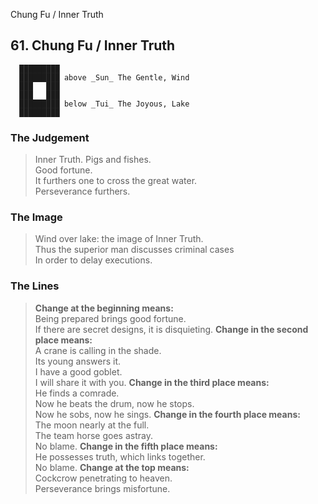 Chung Fu / Inner Truth
## 61. Chung Fu / Inner Truth
      █████████
      █████████ above _Sun_ The Gentle, Wind  
      ███   ███
      ███   ███
      █████████ below _Tui_ The Joyous, Lake  
      █████████
### The Judgement
> Inner Truth. Pigs and fishes.  
 Good fortune.  
 It furthers one to cross the great water.  
 Perseverance furthers.
### The Image
> Wind over lake: the image of Inner Truth.  
 Thus the superior man discusses criminal cases  
 In order to delay executions.
### The Lines

 > **Change at the beginning means:**  
 Being prepared brings good fortune.  
 If there are secret designs, it is disquieting.
 > **Change in the second place means:**  
 A crane is calling in the shade.  
 Its young answers it.  
 I have a good goblet.  
 I will share it with you.
 > **Change in the third place means:**  
 He finds a comrade.  
 Now he beats the drum, now he stops.  
 Now he sobs, now he sings.
 > **Change in the fourth place means:**  
 The moon nearly at the full.  
 The team horse goes astray.  
 No blame.
 > **Change in the fifth place means:**  
 He possesses truth, which links together.  
 No blame.
 > **Change at the top means:**  
 Cockcrow penetrating to heaven.  
 Perseverance brings misfortune.



